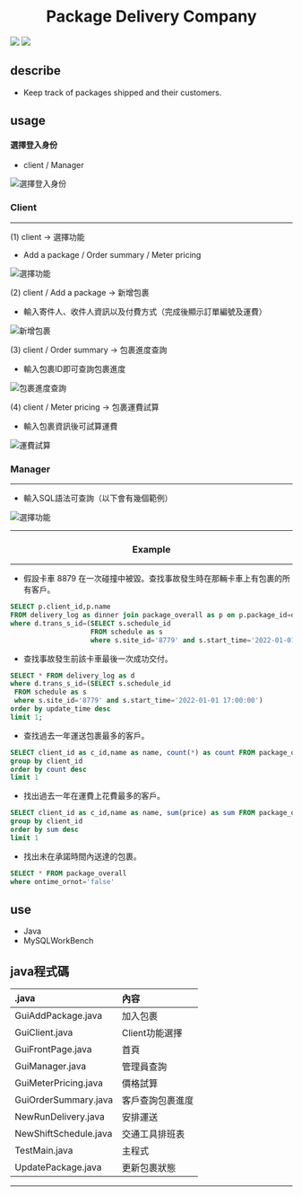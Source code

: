 <h1 align="center">Package Delivery Company </h1>
<img src="https://img.shields.io/badge/made%20by-Ching Yi-blue.svg" >
<img src="https://img.shields.io/badge/made%20by-Yu Ting-blue.svg" >

## describe
- Keep track of packages shipped and their customers.


## usage
#### 選擇登入身份
- client / Manager

![選擇登入身份](https://img.onl/p2QyRc)

### Client
---
(1) client -> 選擇功能
- Add a package / Order summary / Meter pricing

![選擇功能](https://img.onl/h9tHM8)

(2) client / Add a package -> 新增包裹
- 輸入寄件人、收件人資訊以及付費方式（完成後顯示訂單編號及運費）

![新增包裹](https://img.onl/qr6Wbp)

(3) client / Order summary -> 包裹進度查詢
- 輸入包裹ID即可查詢包裹進度

![包裹進度查詢](https://img.onl/WtlWPi)

(4) client / Meter pricing -> 包裹運費試算
- 輸入包裹資訊後可試算運費

![運費試算](https://img.onl/ufFou3)

### Manager 
---
- 輸入SQL語法可查詢（以下會有幾個範例）

![選擇功能](https://img.onl/FlcVmM)

---
<h3 align="center">Example</h3>

---
 - 假設卡車 8879 在一次碰撞中被毀。查找事故發生時在那輛卡車上有包裹的所有客戶。
```sql
SELECT p.client_id,p.name 
FROM delivery_log as dinner join package_overall as p on p.package_id=d.package_id
where d.trans_s_id=(SELECT s.schedule_id 
                    FROM schedule as s
                    where s.site_id='8779' and s.start_time='2022-01-01 17:00:00')
```


 - 查找事故發生前該卡車最後一次成功交付。
```sql
SELECT * FROM delivery_log as d
where d.trans_s_id=(SELECT s.schedule_id 
 FROM schedule as s
 where s.site_id='8779' and s.start_time='2022-01-01 17:00:00')
order by update_time desc
limit 1;
```


 - 查找過去一年運送包裹最多的客戶。
```sql
SELECT client_id as c_id,name as name, count(*) as count FROM package_overall
group by client_id
order by count desc
limit 1
```


 - 找出過去一年在運費上花費最多的客戶。
```sql
SELECT client_id as c_id,name as name, sum(price) as sum FROM package_overall
group by client_id
order by sum desc
limit 1
```


 - 找出未在承諾時間內送達的包裹。
```sql
SELECT * FROM package_overall
where ontime_ornot='false'
```

## use
- Java
- MySQLWorkBench


## java程式碼

|.java                 | 內容           |
|:-------------        |:-------------  |
| GuiAddPackage.java   | 加入包裹       |
| GuiClient.java       | Client功能選擇 |  
| GuiFrontPage.java    | 首頁           |
| GuiManager.java      |管理員查詢      |  
| GuiMeterPricing.java |價格試算        |
| GuiOrderSummary.java |客戶查詢包裹進度|
| NewRunDelivery.java  |安排運送        |
| NewShiftSchedule.java|交通工具排班表  |
| TestMain.java        |主程式          |
| UpdatePackage.java   |更新包裹狀態    |



---
